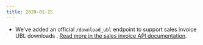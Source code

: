 ```yaml
---
title: 2020-01-15
---
```

* We've added an official `/download_ubl` endpoint to support sales invoice UBL downloads . [Read more in the sales invoice API documentation](/api/sales_invoices/#get_sales_invoices_id_download_ubl).
